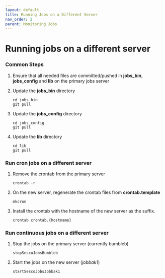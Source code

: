 ```yaml
---
layout: default
title: Running Jobs on a Different Server
nav_order: 2
parent: Monitoring Jobs
---
```


# Running jobs on a different server

### Common Steps

1. Ensure that all needed files are committed/pushed in **jobs\_bin**, **jobs\_config** and **lib** on the primary jobs server
2.  Update the **jobs\_bin** directory

    ```
    cd jobs_bin
    git pull
    ```
3.  Update the **jobs\_config** directory

    ```
    cd jobs_config
    git pull
    ```
4.  Update the **lib** directory

    ```
    cd lib
    git pull
    ```

### Run cron jobs on a different server

1.  Remove the crontab from the primary server

    ```
    crontab -r
    ```
2.  On the new server, regenerate the crontab files from **crontab.template**

    ```
    mkcron
    ```
3.  Install the crontab with the hostname of the new server as the suffix.

    ```
    crontab crontab.{hostname}
    ```

### Run continuous jobs on a different server

1.  Stop the jobs on the primary server (currently bumbleb)

    ```
    stopSescoJobsBumbleb
    ```
2.  Start the jobs on the new server (_jobbak1_)

    ```
    startSescoJobsJobbak1
    ```
